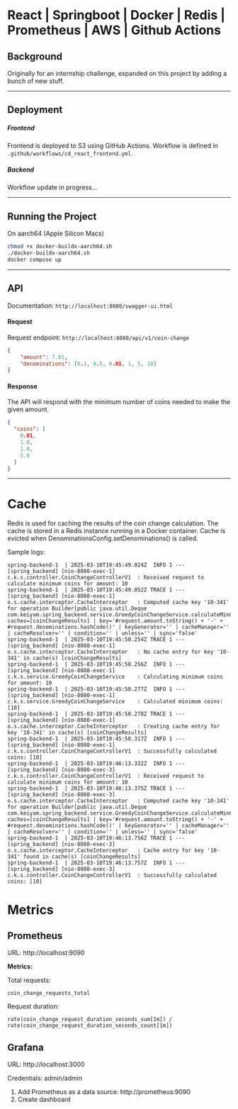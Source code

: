 # React | Springboot | Docker | Redis | Prometheus | AWS | Github Actions

## Background

Originally for an internship challenge, expanded on this project by adding a bunch of new stuff.

---

## Deployment

##### Frontend

Frontend is deployed to S3 using GitHub Actions. Workflow is defined in `.github/workflows/cd_react_frontend.yml`.

##### Backend

Workflow update in progress...

---

## Running the Project

On aarch64 (Apple Silicon Macs)

```bash
chmod +x docker-buildx-aarch64.sh 
./docker-buildx-aarch64.sh
docker compose up
```

---

## API
Documentation: `http://localhost:8080/swagger-ui.html`

#### Request

Request endpoint: `http://localhost:8080/api/v1/coin-change`

```json
{
    "amount": 7.01,
    "denominations": [0.1, 0.5, 0.01, 1, 5, 10]
}
```

#### Response

The API will respond with the minimum number of coins needed to make the given amount.

```json
{
  "coins": [
    0.01,
    1.0,
    1.0,
    5.0
  ]
}
```

---

# Cache
Redis is used for caching the results of the coin change calculation. The cache is stored in a Redis instance running in a Docker container.
Cache is evicted when DenominationsConfig.setDenominations() is called.

Sample logs:
```
spring-backend-1  | 2025-03-10T19:45:49.024Z  INFO 1 --- [spring_backend] [nio-8080-exec-1] c.k.s.controller.CoinChangeControllerV1  : Received request to calculate minimum coins for amount: 10
spring-backend-1  | 2025-03-10T19:45:49.052Z TRACE 1 --- [spring_backend] [nio-8080-exec-1] o.s.cache.interceptor.CacheInterceptor   : Computed cache key '10-341' for operation Builder[public java.util.Deque com.keiyam.spring_backend.service.GreedyCoinChangeService.calculateMinCoinChange(com.keiyam.spring_backend.dto.CoinChangeRequest)] caches=[coinChangeResults] | key='#request.amount.toString() + '-' + #request.denominations.hashCode()' | keyGenerator='' | cacheManager='' | cacheResolver='' | condition='' | unless='' | sync='false'
spring-backend-1  | 2025-03-10T19:45:50.254Z TRACE 1 --- [spring_backend] [nio-8080-exec-1] o.s.cache.interceptor.CacheInterceptor   : No cache entry for key '10-341' in cache(s) [coinChangeResults]
spring-backend-1  | 2025-03-10T19:45:50.256Z  INFO 1 --- [spring_backend] [nio-8080-exec-1] c.k.s.service.GreedyCoinChangeService    : Calculating minimum coins for amount: 10
spring-backend-1  | 2025-03-10T19:45:50.277Z  INFO 1 --- [spring_backend] [nio-8080-exec-1] c.k.s.service.GreedyCoinChangeService    : Calculated minimum coins: [10]
spring-backend-1  | 2025-03-10T19:45:50.278Z TRACE 1 --- [spring_backend] [nio-8080-exec-1] o.s.cache.interceptor.CacheInterceptor   : Creating cache entry for key '10-341' in cache(s) [coinChangeResults]
spring-backend-1  | 2025-03-10T19:45:50.317Z  INFO 1 --- [spring_backend] [nio-8080-exec-1] c.k.s.controller.CoinChangeControllerV1  : Successfully calculated coins: [10]
spring-backend-1  | 2025-03-10T19:46:13.332Z  INFO 1 --- [spring_backend] [nio-8080-exec-3] c.k.s.controller.CoinChangeControllerV1  : Received request to calculate minimum coins for amount: 10
spring-backend-1  | 2025-03-10T19:46:13.375Z TRACE 1 --- [spring_backend] [nio-8080-exec-3] o.s.cache.interceptor.CacheInterceptor   : Computed cache key '10-341' for operation Builder[public java.util.Deque com.keiyam.spring_backend.service.GreedyCoinChangeService.calculateMinCoinChange(com.keiyam.spring_backend.dto.CoinChangeRequest)] caches=[coinChangeResults] | key='#request.amount.toString() + '-' + #request.denominations.hashCode()' | keyGenerator='' | cacheManager='' | cacheResolver='' | condition='' | unless='' | sync='false'
spring-backend-1  | 2025-03-10T19:46:13.756Z TRACE 1 --- [spring_backend] [nio-8080-exec-3] o.s.cache.interceptor.CacheInterceptor   : Cache entry for key '10-341' found in cache(s) [coinChangeResults]
spring-backend-1  | 2025-03-10T19:46:13.757Z  INFO 1 --- [spring_backend] [nio-8080-exec-3] c.k.s.controller.CoinChangeControllerV1  : Successfully calculated coins: [10]
```

# Metrics
## Prometheus
URL: http://localhost:9090

**Metrics:**

Total requests:

`coin_change_requests_total`

Request duration:

`rate(coin_change_request_duration_seconds_sum[1m]) / rate(coin_change_request_duration_seconds_count[1m])`


## Grafana
URL: http://localhost:3000

Credentials: admin/admin

1. Add Prometheus as a data source: http://prometheus:9090
2. Create dashboard


